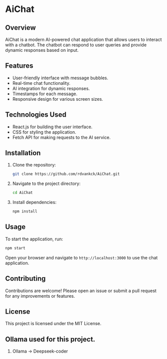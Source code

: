 # AiChat

## Overview
AiChat is a modern AI-powered chat application that allows users to interact with a chatbot. The chatbot can respond to user queries and provide dynamic responses based on input.

## Features
- User-friendly interface with message bubbles.
- Real-time chat functionality.
- AI integration for dynamic responses.
- Timestamps for each message.
- Responsive design for various screen sizes.

## Technologies Used
- React.js for building the user interface.
- CSS for styling the application.
- Fetch API for making requests to the AI service.

## Installation
1. Clone the repository:
   ```bash
   git clone https://github.com/rdvankck/AiChat.git
   ```
2. Navigate to the project directory:
   ```bash
   cd AiChat
   ```
3. Install dependencies:
   ```bash
   npm install
   ```

## Usage
To start the application, run:
```bash
npm start
```
Open your browser and navigate to `http://localhost:3000` to use the chat application.

## Contributing
Contributions are welcome! Please open an issue or submit a pull request for any improvements or features.

## License
This project is licensed under the MIT License.


## Ollama used for this project.
 1. Ollama -> Deepseek-coder

